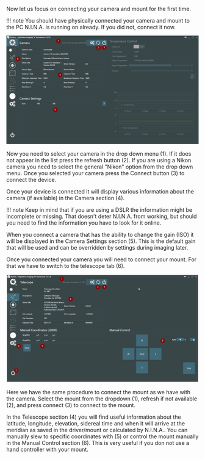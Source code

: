 Now let us focus on connecting your camera and mount for the first time.

!!! note
    You should have physically connected your camera and mount to the PC N.I.N.A. is running on already. If you did not, connect it now.

![Camera Connections](../images/quickstart/equipment1.png)

Now you need to select your camera in the drop down menu (1). If it does not appear in the list press the refresh button (2). If you are using a Nikon camera you need to select the general "Nikon" option from the drop down menu. Once you selected your camera press the Connect button (3) to connect the device.

Once your device is connected it will display various information about the camera (if available) in the Camera section (4).

!!! note
    Keep in mind that if you are using a DSLR the information might be incomplete or missing. That doesn't deter N.I.N.A. from working, but should you need to find the information you have to look for it online.

When you connect a camera that has the ability to change the gain (ISO) it will be displayed in the Camera Settings section (5). This is the default gain that will be used and can be overridden by settings during imaging later.

Once you connected your camera you will need to connect your mount. For that we have to switch to the telescope tab (6).

![Telescope Connections](../images/quickstart/equipment2.png)

Here we have the same procedure to connect the mount as we have with the camera. Select the mount from the dropdown (1), refresh if not available (2), and press connect (3) to connect to the mount.

In the Telescope section (4) you will find useful information about the latitude, longitude, elevation, sidereal time and when it will arrive at the meridian as saved in the driver/mount or calculated by N.I.N.A.. You can manually slew to specific coordinates with (5) or control the mount manually in the Manual Control section (6). This is very useful if you don not use a hand controller with your mount.